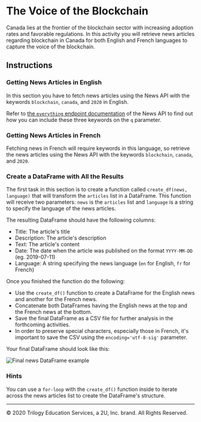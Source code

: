 # The Voice of the Blockchain

Canada lies at the frontier of the blockchain sector with increasing adoption rates and favorable regulations. In this activity you will retrieve news articles regarding blockchain in Canada for both English and French languages to capture the voice of the blockchain.

## Instructions

### Getting News Articles in English

In this section you have to fetch news articles using the News API with the keywords `blockchain`, `canada`, and `2020` in English.

Refer to [the `everything` endpoint documentation](https://newsapi.org/docs/endpoints/everything) of the News API to find out how you can include these three keywords on the `q` parameter.

### Getting News Articles in French

Fetching news in French will require keywords in this language, so retrieve the news articles using the News API with the keywords `blockchain`, `canada`, and `2020`.

### Create a DataFrame with All the Results

The first task in this section is to create a function called `create_df(news, language)` that will transform the `articles` list in a DataFrame. This function will receive two parameters: `news` is the `articles` list and `language` is a string to specify the language of the news articles.

The resulting DataFrame should have the following columns:

* Title: The article's title
* Description: The article's description
* Text: The article's content
* Date: The date when the article was published on the format `YYYY-MM-DD` (eg. 2019-07-11)
* Language: A string specifying the news language (`en` for English, `fr` for French)

Once you finished the function do the following:

* Use the `create_df()` function to create a DataFrame for the English news and another for the French news.
* Concatenate both DataFrames having the English news at the top and the French news at the bottom.
* Save the final DataFrame as a CSV file for further analysis in the forthcoming activities.
* In order to preserve special characters, especially those in French, it's important to save the CSV using the `encoding='utf-8-sig'` parameter.

Your final DataFrame should look like this:

![Final news DataFrame example](Images/crisis_news_df.png)

### Hints

You can use a `for-loop` with the `create_df()` function inside to iterate across the news articles list to create the DataFrame's structure.

---

© 2020 Trilogy Education Services, a 2U, Inc. brand. All Rights Reserved.
